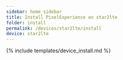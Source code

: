 ```yaml
---
sidebar: home_sidebar
title: Install PixelExperience on star2lte
folder: install
permalink: /devices/star2lte/install
device: star2lte
---
```

{% include templates/device_install.md %}
